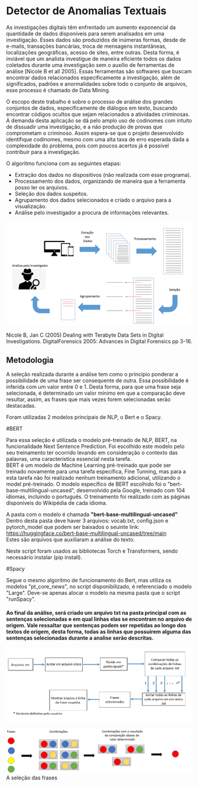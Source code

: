 # Detector de Anomalias Textuais

As investigações digitais têm enfrentado um aumento exponencial da quantidade de dados disponíveis para serem analisados em uma investigação. Esses dados são produzidos de inúmeras formas, desde de e-mails, transações bancárias, troca de mensagens instantâneas, localizações geográficas, acesso de sites, entre outras. Desta forma, é inviável que um analista investigue de maneira eficiente todos os dados coletados durante uma investigação sem o auxílio de ferramentas de análise [Nicole B et all 2005]. Essas ferramentas são softwares que buscam encontrar dados relacionados especificamente a investigação, além de significados, padrões e anormalidades sobre todo o conjunto de arquivos, esse processo é chamado de Data Mining.

O escopo deste trabalho é sobre o processo de análise dos grandes conjuntos de dados, especificamente de diálogos em texto, buscando encontrar códigos ocultos que sejam relacionados a atividades criminosas. A demanda desta aplicação se dá pelo amplo uso de codinomes com intuito de dissuadir uma investigação, e a não produção de provas que comprometam o criminoso.  Assim espera-se que o projeto desenvolvido identifique codinomes, mesmo com uma alta taxa de erro esperada dada a complexidade do problema, pois com poucos acertos já é possível contribuir para a investigação. 

O algoritmo funciona com as seguintes etapas:
- Extração dos dados no dispositivos (não realizada com esse programa).
- Processamento dos dados, organizando de maneira que a ferramenta posso ler os arquivos.
- Seleção dos dados suspeitos.
- Agrupamento dos dados selecionados e criado o arquivo para a visualização.
- Análise pelo investigador a procura de informações relevantes.

![alt text](https://github.com/kennynakamura/Detector-de-Anomalias/blob/main/Apresentação1.png?raw=true)

Nicole B, Jan C (2005) Dealing with Terabyte Data Sets in Digital Investigations. DigitalForensics 2005: Advances in Digital Forensics pp 3-16. 

## Metodologia

A seleção realizada durante a análise tem como o princípio ponderar a possibilidade de uma frase ser consequente de outra. Essa possibilidade é inferida com um valor entre 0 e 1.
Desta forma, para que uma frase seja selecionada, é determinado um valor mínimo em que a comparação deve resultar, assim, as frases que mais vezes forem selecionadas serão destacadas.  

Foram utilizadas 2 modelos principais de NLP, o Bert e o Spacy.  

#BERT

Para essa seleção é utilizada o modelo pré-treinado de NLP, BERT, na funcionalidade Next Sentence Prediction. Foi escolhido este modelo pelo seu treinamento ter ocorrido levando em consideração o contexto das palavras, uma característica essencial nesta tarefa.\
BERT é um modelo de Machine Learning pré-treinado que pode ser treinado novamente para uma tarefa específica, Fine Tunning, mas para a esta tarefa não foi realizado nenhum treinamento adicional, utilizando o model pré-treinado. O modelo específico de BERT escolhido foi o "bert-base-multilingual-uncased", desenvolvido pela Google, treinado com 104 idiomas, incluindo o português. O treinamento foi realizado com as páginas disponíveis do Wikipédia de cada idioma.

A pasta com o modelo é chamada **"bert-base-multilingual-uncased"** 
Dentro desta pasta deve haver 3 arquivos: vocab.txt, config.json e pytorch_model que podem ser baixados o seuinte link:  
https://huggingface.co/bert-base-multilingual-uncased/tree/main \
Estes são arquivos que auxiliaram a análise do texto.

Neste script foram usados as bibliotecas Torch e Transformers, sendo necessário instalar (pip install).  

#Spacy  

Segue o mesmo algoritmo de funcionamento do Bert, mas utiliza os modelos "pt_core_news", no script disponibilizado, é referenciado o modelo "Large". Deve-se apenas alocar o modelo na mesma pasta que o script "runSpacy".  

#### Ao final da análise, será criado um arquivo txt na pasta principal com as sentenças selecionadas e em qual linhas elas se encontram no arquivo de origem. Vale ressaltar que sentenças podem ser repetidas ao longo dos textos de origem, desta forma, todas as linhas que possuirem alguma das sentenças selecionadas durante a analise serão descritas.

![alt text](https://github.com/kennynakamura/Detector-de-Anomalias/blob/main/fluxograma2.0.jpg?raw=true)  
  
  
![alt text](https://github.com/kennynakamura/Detector-de-Anomalias/blob/main/fluxogramaalgoritmo2.png?raw=true)  
A seleção das frases
